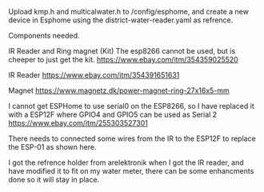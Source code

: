 Upload kmp.h and multicalwater.h to /config/esphome, and create a new device in Esphome using the district-water-reader.yaml as refrence.

Components needed.

IR Reader and Ring magnet (Kit)
The esp8266 cannot be used, but is cheeper to just get the kit. https://www.ebay.com/itm/354359025520

IR Reader
https://www.ebay.com/itm/354391651631

Magnet
https://www.magnetz.dk/power-magnet-ring-27x16x5-mm


I cannot get ESPHome to use serial0 on the ESP8266, so I have replaced it with a ESP12F where GPIO4 and GPIO5 can be used as Serial 2
https://www.ebay.com/itm/255303527301


There needs to connected some wires from the IR to the ESP12F to replace the ESP-01 as shown here.
[<img>](https://github.com/SysAdminDk/EspHome/blob/main/IR%20-%20Water%20Meter%20Reader/images/Esp12f-IR.png)

I got the refrence holder from arelektronik when I got the IR reader, and have modified it to fit on my water meter, there can be some enhancments done so it will stay in place.
